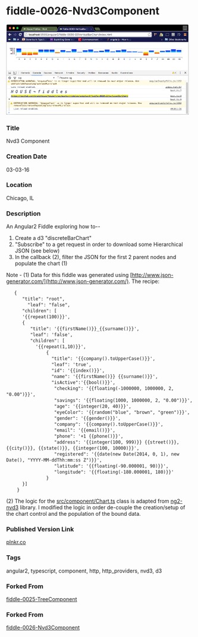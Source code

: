 fiddle-0026-Nvd3Component
======

![Screenshot](screenshot.png)

### Title

Nvd3 Component


### Creation Date

03-03-16


### Location

Chicago, IL


### Description

An Angular2 Fiddle exploring how to--

 1. Create a d3 "discreteBarChart"
 2. "Subscribe" to a get request in order to download some Hierarchical JSON (see below)
 3. In the callback (2), filter the JSON for the first 2 parent nodes and populate the chart (1)

Note - (1) Data for this fiddle was generated using [http://www.json-generator.com/](http://www.json-generator.com/). The
recipe:

       {
          "title": "root",
            "leaf": "false",
          "children": [
          '{{repeat(100)}}',
          {
             "title": '{{firstName()}}_{{surname()}}',
             "leaf": 'false',
             "children": [
               '{{repeat(1,10)}}',
                   {
                     "title": '{{company().toUpperCase()}}',
                     "leaf": 'true',
                     "id": '{{index()}}',
                     "name": '{{firstName()}} {{surname()}}',
                     "isActive":'{{bool()}}',
                      "checking": '{{floating(-1000000, 1000000, 2, "0.00")}}',
                      "savings": '{{floating(1000, 1000000, 2, "0.00")}}',
                      "age": '{{integer(20, 40)}}',
                      "eyeColor": '{{random("blue", "brown", "green")}}',
                      "gender": '{{gender()}}',
                      "company": '{{company().toUpperCase()}}',
                      "email": '{{email()}}',
                      "phone": '+1 {{phone()}}',
                      "address": '{{integer(100, 999)}} {{street()}}, {{city()}}, {{state()}}, {{integer(100, 10000)}}',
                      "registered": '{{date(new Date(2014, 0, 1), new Date(), "YYYY-MM-ddThh:mm:ss Z")}}',
                      "latitude": '{{floating(-90.000001, 90)}}',
                      "longitude": '{{floating(-180.000001, 180)}}'
                   }
          }]
        }

(2) The logic for the [src/component/Chart.ts](src/component/Chart.ts) class is adapted from [ng2-nvd3](https://github.com/krispo/ng2-nvd3)
library. I modified the logic in order de-couple the creation/setup of the chart control and the population of the
bound data.


### Published Version Link

[plnkr.co](http://plnkr.co/edit/hK2PeU?p=preview)


### Tags

angular2, typescript, component, http, http_providers, nvd3, d3


### Forked From

[fiddle-0025-TreeComponent](../fiddle-0025-TreeComponent)


### Forked From

[fiddle-0026-Nvd3Component](../fiddle-0026-Nvd3Component)
